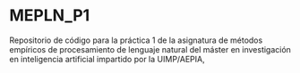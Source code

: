 # MEPLN_P1
Repositorio de código para la práctica 1 de la asignatura de métodos empíricos de procesamiento de lenguaje natural del máster en investigación en inteligencia artificial impartido por la UIMP/AEPIA,
